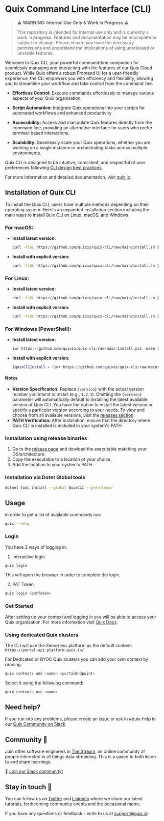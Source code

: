 # Quix Command Line Interface (CLI)

> :warning: **WARNING: Internal Use Only & Work In Progress** :warning:
>
> This repository is intended for internal use only and is currently a work in progress. Features and documentation may be incomplete or subject to change. Please ensure you have the necessary permissions and understand the implications of using unreleased or unstable features.

Welcome to Quix CLI, your powerful command-line companion for seamlessly managing and interacting with the features of our Quix Cloud product. While Quix offers a robust Frontend UI for a user-friendly experience, the CLI empowers you with efficiency and flexibility, allowing you to streamline your workflow and take control from the command line.

- **Effortless Control:** Execute commands effortlessly to manage various aspects of your Quix organisation.
  
- **Script Automation:** Integrate Quix operations into your scripts for automated workflows and enhanced productivity.

- **Accessibility:** Access and manipulate Quix features directly from the command line, providing an alternative interface for users who prefer terminal-based interactions.

- **Scalability:** Seamlessly scale your Quix operations, whether you are working on a single instance or orchestrating tasks across multiple environments.

Quix CLI is designed to be intuitive, consistent, and respectful of user preferences following [CLI design best practices](https://clig.dev/). 

For more information and detailed documentation, visit [quix.io](https://www.quix.io/).

## Installation of Quix CLI

To install the Quix CLI, users have multiple methods depending on their operating system. Here's an expanded installation section including the main ways to install Quix CLI on Linux, macOS, and Windows.

### For macOS:

- **Install latest version:**

  ```bash
  curl -fsSL https://github.com/quixio/quix-cli/raw/main/install.sh | bash
  ```
  
- **Install with explicit version:**

  ```bash
  curl -fsSL https://github.com/quixio/quix-cli/raw/main/install.sh | bash -s -- -v={version}
  ```

### For Linux:

- **Install latest version:**

    ```bash
    curl -fsSL https://github.com/quixio/quix-cli/raw/main/install.sh | bash
    ```
    
- **Install with explicit version:**

    ```bash
    curl -fsSL https://github.com/quixio/quix-cli/raw/main/install.sh | bash -s -- -v={version}
    ```

### For Windows (PowerShell):

- **Install latest version:**

  ```powershell
  iwr https://github.com/quixio/quix-cli/raw/main/install.ps1 -useb | iex
  ```
  
- **Install with explicit version:**

  ```powershell
  $quixCliInstall = (iwr https://github.com/quixio/quix-cli/raw/main/install.ps1 -useb).Content; $version="{version}"; iex "$quixCliInstall"
  ```

#### Notes
- **Version Specification:** Replace `{version}` with the actual version number you intend to install (e.g., `1.2.3`). Omitting the `{version}` parameter will automatically default to installing the latest available version of Quix CLI. You have the option to install the latest version or specify a particular version according to your needs. 
To view and choose from all available versions, visit the [releases section](https://github.com/quixio/quix-cli/releases).
- **PATH Verification:** After installation, ensure that the directory where Quix CLI is installed is included in your system's PATH.

### Installation using release binaries

1. Go to the [release page](https://github.com/quixio/quix-cli/releases) and dowload the executable matching your OS/architecture.
2. Copy the executable to a location of your choice.
3. Add the location to your system's PATH.

### Installation via Dotet Global tools

```bash
dotnet tool install --global QuixCLI --prerelease
```

## Usage

in order to get a list of available commands run: 
```bash
quix --help
```

### Login

You have 2 ways of logging in:

1. Interactive login
```bash
quix login
```
This will open the browser in order to complete the login.

2. PAT Token
```bash
quix login <patToken>
```

### Get Started

After setting up your context and logging in you will be able to access your Quix organisation. For more information visit [Quix Docs](https://quix.io/docs/cli/overview.html).

### Using dedicated Quix clusters

The CLI will use the Serverless platform as the default context: `https://portal-api.platform.quix.io/`

For Dedicated or BYOC Quix clusters you can add your own context by running: 
```bash 
quix contexts add <name> <portalEndpoint>
```
 
Select it using the following command:
```bash
quix contexts use <name>
```

## Need help?

If you run into any problems, please create an [issue](https://github.com/quixio/quix-cli/issues) or ask in #quix-help in our [Quix Community on Slack](https://quix.io/slack-invite).  

## Community 👭

Join other software engineers in [The Stream](https://quix.io/slack-invite), an online community of people interested in all things data streaming. This is a space to both listen to and share learnings.

🙌  [Join our Slack community!](https://quix.io/slack-invite)

## Stay in touch 👋

You can follow us on [Twitter](https://twitter.com/quix_io) and [Linkedin](https://www.linkedin.com/company/70925173) where we share our latest tutorials, forthcoming community events and the occasional meme.  

If you have any questions or feedback - write to us at support@quix.io!

